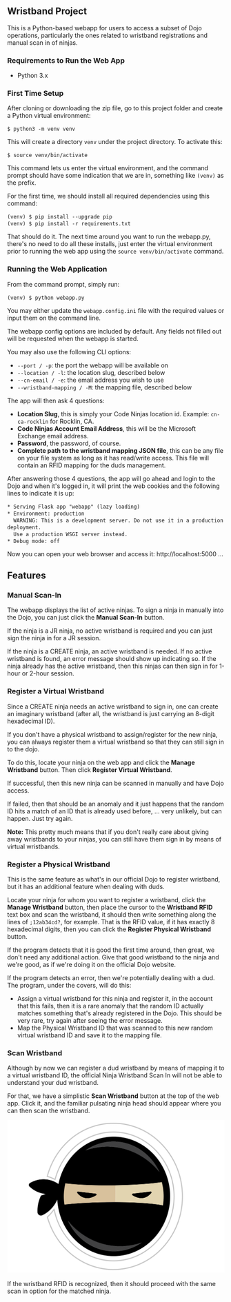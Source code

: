 ## Wristband Project ##

This is a Python-based webapp for users to access a subset of Dojo operations, particularly the ones related to wristband registrations and manual scan in of ninjas.

### Requirements to Run the Web App ###
* Python 3.x

### First Time Setup ###
After cloning or downloading the zip file, go to this project folder and create a Python virtual environment:

    $ python3 -m venv venv

This will create a directory `venv` under the project directory.  To activate this:

    $ source venv/bin/activate

This command lets us enter the virtual environment, and the command prompt should have some indication that we are in, something like `(venv)` as the prefix.

For the first time, we should install all required dependencies using this command:

    (venv) $ pip install --upgrade pip
    (venv) $ pip install -r requirements.txt

That should do it.  The next time around you want to run the webapp.py, there's no need to do all these installs, just enter the virtual environment prior to running the web app using the `source venv/bin/activate` command.

### Running the Web Application ###
From the command prompt, simply run:

    (venv) $ python webapp.py


You may either update the `webapp.config.ini` file with the required values or input them on the command line.

The webapp config options are included by default. Any fields not filled out will be requested when the webapp is started.

You may also use the following CLI options:
- `--port / -p`: the port the webapp will be available on
- `--location / -l`: the location slug, described below
- `--cn-email / -e`: the email address you wish to use
- `--wristband-mapping / -M`: the mapping file, described below

The app will then ask 4 questions:
* **Location Slug**, this is simply your Code Ninjas location id.  Example: `cn-ca-rocklin` for Rocklin, CA.
* **Code Ninjas Account Email Address**, this will be the Microsoft Exchange email address.
* **Password**, the password, of course.
* **Complete path to the wristband mapping JSON file**, this can be any file on your file system as long as it has read/write access.  This file will contain an RFID mapping for the duds management.

After answering those 4 questions, the app will go ahead and login to the Dojo and when it's logged in, it will print the web cookies and the following lines to indicate it is up:

    * Serving Flask app "webapp" (lazy loading)
    * Environment: production
      WARNING: This is a development server. Do not use it in a production deployment.
      Use a production WSGI server instead.
    * Debug mode: off

Now you can open your web browser and access it: http://localhost:5000 ...

## Features
### Manual Scan-In ###
The webapp displays the list of active ninjas.  To sign a ninja in manually into the Dojo, you can just click the **Manual Scan-In** button.

If the ninja is a JR ninja, no active wristband is required and you can just sign the ninja in for a JR session.

If the ninja is a CREATE ninja, an active wristband is needed.  If no active wristband is found, an error message should show up indicating so.  If the ninja already has the active wristband, then this ninjas can then sign in for 1-hour or 2-hour session.

### Register a Virtual Wristband ###
Since a CREATE ninja needs an active wristband to sign in, one can create an imaginary wristband (after all, the wristband is just carrying an 8-digit hexadecimal ID).

If you don't have a physical wristband to assign/register for the new ninja, you can always register them a virtual wristband so that they can still sign in to the dojo.

To do this, locate your ninja on the web app and click the **Manage Wristband** button.  Then click **Register Virtual Wristband**.

If successful, then this new ninja can be scanned in manually and have Dojo access.

If failed, then that should be an anomaly and it just happens that the random ID hits a match of an ID that is already used before, ... very unlikely, but can happen.  Just try again.

**Note:** This pretty much means that if you don't really care about giving away wristbands to your ninjas, you can still have them sign in by means of virtual wristbands.

### Register a Physical Wristband ###
This is the same feature as what's in our official Dojo to register wristband, but it has an additional feature when dealing with duds.

Locate your ninja for whom you want to register a wristband, click the **Manage Wristband** button, then place the cursor to the **Wristband RFID** text box and scan the wristband, it should then write something along the lines of `;12ab34cd?`, for example.  That is the RFID value, if it has exactly 8 hexadecimal digits, then you can click the **Register Physical Wristband** button.

If the program detects that it is good the first time around, then great, we don't need any additional action.  Give that good wristband to the ninja and we're good, as if we're doing it on the official Dojo website.

If the program detects an error, then we're potentially dealing with a dud.  The program, under the covers, will do this:
* Assign a virtual wristband for this ninja and register it, in the account that this fails, then it is a rare anomaly that the random ID actually matches something that's already registered in the Dojo.  This should be very rare, try again after seeing the error message.
* Map the Physical Wristband ID that was scanned to this new random virtual wristband ID and save it to the mapping file.

### Scan Wristband ###
Although by now we can register a dud wristband by means of mapping it to a virtual wristband ID, the official Ninja Wristband Scan In will not be able to understand your dud wristband.

For that, we have a simplistic **Scan Wristband** button at the top of the web app.  Click it, and the familiar pulsating ninja head should appear where you can then scan the wristband.

![](static/images/pulsing-badge.svg)

If the wristband RFID is recognized, then it should proceed with the same scan in option for the matched ninja.
